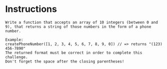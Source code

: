 # Instructions
    Write a function that accepts an array of 10 integers (between 0 and 9), that returns a string of those numbers in the form of a phone number.

    Example:
    createPhoneNumber([1, 2, 3, 4, 5, 6, 7, 8, 9, 0]) // => returns "(123) 456-7890"
    The returned format must be correct in order to complete this challenge.
    Don't forget the space after the closing parentheses!